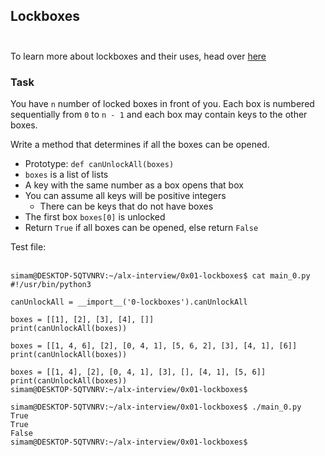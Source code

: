 ## Lockboxes <br><br>
To learn more about lockboxes and their uses, head over [here](https://www.deluxe.com/blog/how-lockbox-systems-work-benefits-for-business/) <br>

### Task

You have `n` number of locked boxes in front of you. Each box is numbered sequentially from `0` to `n - 1` and each box may contain keys to the other boxes.

Write a method that determines if all the boxes can be opened.

* Prototype: `def canUnlockAll(boxes)`
* `boxes` is a list of lists
* A key with the same number as a box opens that box
* You can assume all keys will be positive integers
  * There can be keys that do not have boxes
* The first box `boxes[0]` is unlocked
* Return `True` if all boxes can be opened, else return `False`

Test file: <br><br>
```
simam@DESKTOP-5QTVNRV:~/alx-interview/0x01-lockboxes$ cat main_0.py
#!/usr/bin/python3

canUnlockAll = __import__('0-lockboxes').canUnlockAll

boxes = [[1], [2], [3], [4], []]
print(canUnlockAll(boxes))

boxes = [[1, 4, 6], [2], [0, 4, 1], [5, 6, 2], [3], [4, 1], [6]]
print(canUnlockAll(boxes))

boxes = [[1, 4], [2], [0, 4, 1], [3], [], [4, 1], [5, 6]]
print(canUnlockAll(boxes))
simam@DESKTOP-5QTVNRV:~/alx-interview/0x01-lockboxes$
```

```
simam@DESKTOP-5QTVNRV:~/alx-interview/0x01-lockboxes$ ./main_0.py
True
True
False
simam@DESKTOP-5QTVNRV:~/alx-interview/0x01-lockboxes$
```
